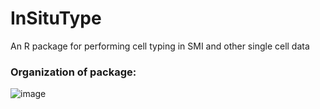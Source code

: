 # InSituType
 An R package for performing cell typing in SMI and other single cell data


### Organization of package:
![image](https://user-images.githubusercontent.com/4357938/144138602-595a3686-164a-4127-a35d-eb97f4331e4b.png)
